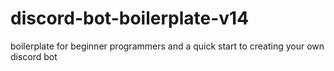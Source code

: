 # discord-bot-boilerplate-v14
boilerplate for beginner programmers and a quick start to creating your own discord bot
